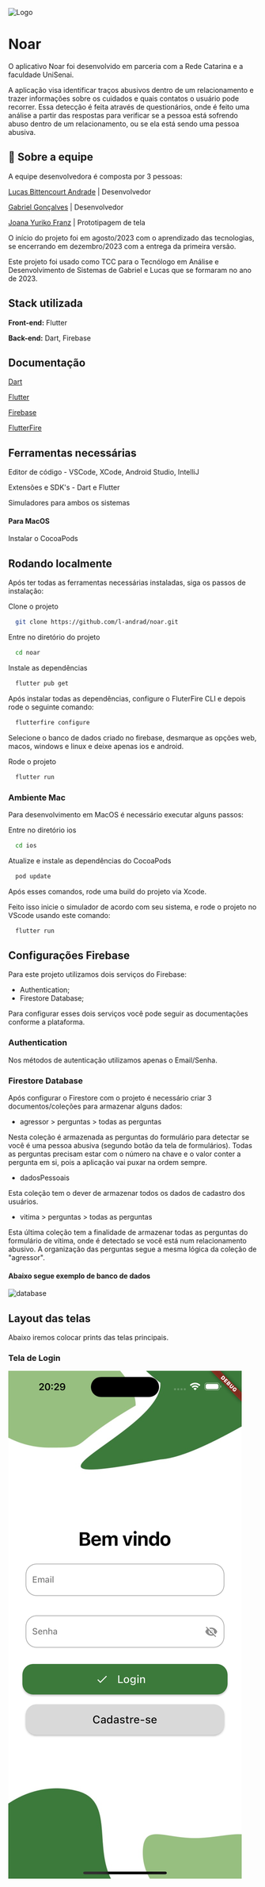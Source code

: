 
![Logo](https://github.com/l-andrad/noar/blob/main/assets/images/ic_launcher.png)
# Noar

O aplicativo Noar foi desenvolvido em parceria com a Rede Catarina e a faculdade UniSenai.

A aplicação visa identificar traços abusivos dentro de um relacionamento e trazer informações sobre os cuidados e quais contatos o usuário pode recorrer. Essa detecção é feita através de questionários, onde é feito uma análise a partir das respostas para verificar se a pessoa está sofrendo abuso dentro de um relacionamento, ou se ela está sendo uma pessoa abusiva.
## 🚀 Sobre a equipe
A equipe desenvolvedora é composta por 3 pessoas:

[Lucas Bittencourt Andrade](https://www.linkedin.com/in/lucasb-andrade/) | Desenvolvedor

[Gabriel Gonçalves](https://www.linkedin.com/in/gabriel-goncalves-1611b4174/) | Desenvolvedor

[Joana Yuriko Franz](https://www.linkedin.com/in/joanafranz/) | Prototipagem de tela

O início do projeto foi em agosto/2023 com o aprendizado das tecnologias, se encerrando em dezembro/2023 com a entrega da primeira versão.

Este projeto foi usado como TCC para o Tecnólogo em Análise e Desenvolvimento de Sistemas de Gabriel e Lucas que se formaram no ano de 2023.


## Stack utilizada

**Front-end:** Flutter

**Back-end:** Dart, Firebase


## Documentação

[Dart](https://dart.dev/language)

[Flutter](https://docs.flutter.dev/get-started/install)

[Firebase](https://firebase.google.com/docs)

[FlutterFire](https://firebase.flutter.dev/docs/overview/)
## Ferramentas necessárias

Editor de código - VSCode, XCode, Android Studio, IntelliJ

Extensões e SDK's - Dart e Flutter

Simuladores para ambos os sistemas

#### Para MacOS

Instalar o CocoaPods
## Rodando localmente

Após ter todas as ferramentas necessárias instaladas, siga os passos de instalação:

Clone o projeto

```bash
  git clone https://github.com/l-andrad/noar.git
```

Entre no diretório do projeto

```bash
  cd noar
```

Instale as dependências

```bash
  flutter pub get
```

Após instalar todas as dependências, configure o FluterFire CLI e depois rode o seguinte comando:

```bash
  flutterfire configure
```

Selecione o banco de dados criado no firebase, desmarque as opções web, macos, windows e linux e deixe apenas ios e android.

Rode o projeto

```bash
  flutter run
```

### Ambiente Mac

Para desenvolvimento em MacOS é necessário executar alguns passos:

Entre no diretório ios

```bash
  cd ios
```

Atualize e instale as dependências do CocoaPods

```bash
  pod update
```

Após esses comandos, rode uma build do projeto via Xcode.

Feito isso inicie o simulador de acordo com seu sistema, e rode o projeto no VScode usando este comando:

```bash
  flutter run
```




## Configurações Firebase

Para este projeto utilizamos dois serviços do Firebase:

- Authentication;
- Firestore Database;

Para configurar esses dois serviços você pode seguir as documentações conforme a plataforma.

### Authentication

Nos métodos de autenticação utilizamos apenas o Email/Senha.

### Firestore Database

Após configurar o Firestore com o projeto é necessário criar 3 documentos/coleções para armazenar alguns dados:

- agressor > perguntas > todas as perguntas

Nesta coleção é armazenada as perguntas do formulário para detectar se você é uma pessoa abusiva (segundo botão da tela de formulários). Todas as perguntas precisam estar com o número na chave e o valor conter a pergunta em si, pois a aplicação vai puxar na ordem sempre.

- dadosPessoais

Esta coleção tem o dever de armazenar todos os dados de cadastro dos usuários.

- vitima > perguntas > todas as perguntas

Esta última coleção tem a finalidade de armazenar todas as perguntas do formulário de vítima, onde é detectado se você está num relacionamento abusivo. A organização das perguntas segue a mesma lógica da coleção de "agressor".

#### Abaixo segue exemplo de banco de dados

![database](https://github.com/l-andrad/noar/blob/main/assets/images/modelo-database.png)


## Layout das telas

Abaixo iremos colocar prints das telas principais.

### Tela de Login

![Tela de Login](https://github.com/l-andrad/noar/blob/main/assets/images/tela-login.png)